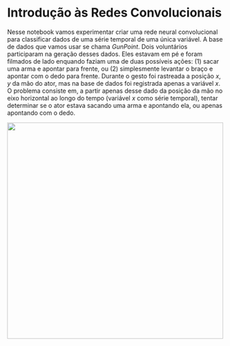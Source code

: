 # Introdução às Redes Convolucionais

Nesse notebook vamos experimentar criar uma rede neural convolucional para classificar dados de uma série temporal de uma única variável. A base de dados que vamos usar se chama _GunPoint_. Dois voluntários participaram na geração desses dados. Eles estavam em pé e foram filmados de lado enquando faziam uma de duas possíveis ações: (1) sacar uma arma e apontar para frente, ou (2) simplesmente levantar o braço e apontar com o dedo para frente. Durante o gesto foi rastreada a posição $x,y$ da mão do ator, mas na base de dados foi registrada apenas a variável $x$. O problema consiste em, a partir apenas desse dado da posição da mão no eixo horizontal ao longo do tempo (variável $x$ como série temporal), tentar determinar se o ator estava sacando uma arma e apontando ela, ou apenas apontando com o dedo.

<img src="https://drive.google.com/uc?id=1fZ5j2rZDVyqBkqs66S4R-LqTIfdhbqD2" width="500"/>
